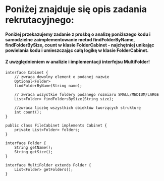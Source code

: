 # Poniżej znajduje się opis zadania rekrutacyjnego: 
#### Poniżej przekazujemy zadanie z prośbą o analizę poniższego kodu i samodzielne zaimplementowanie metod findFolderByName, findFolderBySize, count w klasie FolderCabinet - najchętniej unikając powielania kodu i umieszczając całą logikę w klasie FolderCabinet. 
#### Z uwzględnieniem w analizie i implementacji interfejsu MultiFolder!
```
interface Cabinet {
    // zwraca dowolny element o podanej nazwie
    Optional<Folder>
    findFolderByName(String name);

    // zwraca wszystkie foldery podanego rozmiaru SMALL/MEDIUM/LARGE
    List<Folder> findFoldersBySize(String size);

    //zwraca liczbę wszystkich obiektów tworzących strukturę
    int count();
}
```

```
public class FileCabinet implements Cabinet {
    private List<Folder> folders;
}
```
```
interface Folder {
    String getName();
    String getSize();
}

```
```
interface MultiFolder extends Folder {
    List<Folder> getFolders();
}
```
